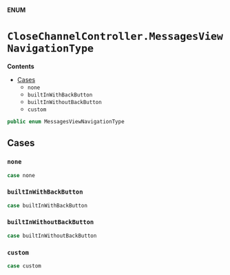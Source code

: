 **ENUM**

# `CloseChannelController.MessagesViewNavigationType`

**Contents**

- [Cases](#cases)
  - `none`
  - `builtInWithBackButton`
  - `builtInWithoutBackButton`
  - `custom`

```swift
public enum MessagesViewNavigationType
```

## Cases
### `none`

```swift
case none
```

### `builtInWithBackButton`

```swift
case builtInWithBackButton
```

### `builtInWithoutBackButton`

```swift
case builtInWithoutBackButton
```

### `custom`

```swift
case custom
```

